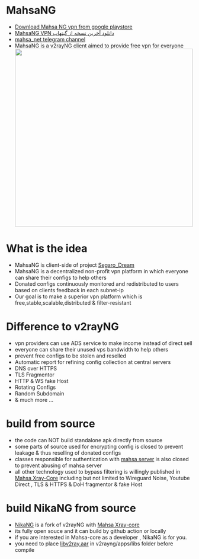 # MahsaNG
- [Download Mahsa NG vpn from google playstore](https://play.google.com/store/apps/details?id=com.MahsaNet.MahsaNG)
- [ MahsaNG VPN دانلود آخرین نسخه از گیتهاب](https://github.com/GFW-knocker/MahsaNG/releases/latest)
- [mahsa_net telegram channel](https://t.me/mahsa_net)
- MahsaNG is a v2rayNG client aimed to provide free vpn for everyone<br>
<img src="https://github.com/GFW-knocker/MahsaNG/blob/master/Mahsa_logo.jpg?raw=true" width="480" ><br>


# What is the idea
- MahsaNG is client-side of project [Segaro_Dream](https://github.com/GFW-knocker/Segaro_Dream)
- MahsaNG is a decentralized non-profit vpn platform in which everyone can share their configs to help others
- Donated configs continuously monitored and redistributed to users based on clients feedback in each subnet-ip
- Our goal is to make a superior vpn platform which is free,stable,scalable,distributed & filter-resistant

# Difference to v2rayNG
- vpn providers can use ADS service to make income instead of direct sell
- everyone can share their unused vps bandwidth to help others
- prevent free configs to be stolen and reselled
- Automatic report for refining config collection at central servers
- DNS over HTTPS
- TLS Fragmentor
- HTTP & WS fake Host
- Rotating Configs
- Random Subdomain
- & much more ...

# build from source
- the code can NOT build standalone apk directly from source
- some parts of source used for encrypting config is closed to prevent leakage & thus reselling of donated configs
- classes responsible for authentication with [mahsa server](https://www.mahsaserver.com/) is also closed to prevent abusing of mahsa server
- all other technology used to bypass filtering is willingly published in [Mahsa Xray-Core](https://github.com/GFW-knocker/Xray-core) including but not limited to Wireguard Noise, Youtube Direct , TLS & HTTPS & DoH fragmentor & fake Host

# build NikaNG from source
- [NikaNG](https://github.com/mahsanet/NikaNG) is a fork of v2rayNG with [Mahsa Xray-core](https://github.com/GFW-knocker/Xray-core)
- its fully open souce and it can build by github action or locally
- if you are interested in Mahsa-core as a developer , NikaNG is for you.
- you need to place [libv2ray.aar](https://github.com/GFW-knocker/AndroidLibXrayLite) in v2rayng/apps/libs folder before compile

